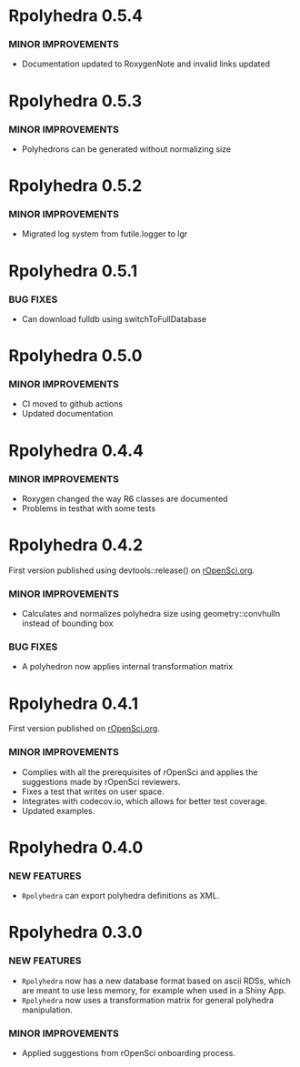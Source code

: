 Rpolyhedra 0.5.4
============
### MINOR IMPROVEMENTS
* Documentation updated to RoxygenNote and invalid links updated

Rpolyhedra 0.5.3
============
### MINOR IMPROVEMENTS
* Polyhedrons can be generated without normalizing size

Rpolyhedra 0.5.2
============
### MINOR IMPROVEMENTS
* Migrated log system from futile.logger to lgr

Rpolyhedra 0.5.1
============
### BUG FIXES
* Can download fulldb using switchToFullDatabase

Rpolyhedra 0.5.0
============

### MINOR IMPROVEMENTS
* CI moved to github actions
* Updated documentation

Rpolyhedra 0.4.4
============

### MINOR IMPROVEMENTS
* Roxygen changed the way R6 classes are documented
* Problems in testhat with some tests

Rpolyhedra 0.4.2
============

First version published using devtools::release() on [rOpenSci.org](https://ropensci.org/). 

### MINOR IMPROVEMENTS

* Calculates and normalizes polyhedra size using geometry::convhulln instead of bounding box

### BUG FIXES

* A polyhedron now applies internal transformation matrix


Rpolyhedra 0.4.1
============

First version published on [rOpenSci.org](https://ropensci.org/). 

### MINOR IMPROVEMENTS

* Complies with all the prerequisites of rOpenSci and applies the suggestions made by rOpenSci reviewers. 
* Fixes a test that writes on user space.
* Integrates with codecov.io, which allows for better test coverage. 
* Updated examples.

Rpolyhedra 0.4.0
============

### NEW FEATURES

* `Rpolyhedra` can export polyhedra definitions as XML.


Rpolyhedra 0.3.0
============

### NEW FEATURES

* `Rpolyhedra` now has a new database format based on ascii RDSs, which are meant to use less memory, for example when used in a Shiny App.
* `Rpolyhedra` now uses a transformation matrix for general polyhedra manipulation.

### MINOR IMPROVEMENTS

* Applied suggestions from rOpenSci onboarding process. 

